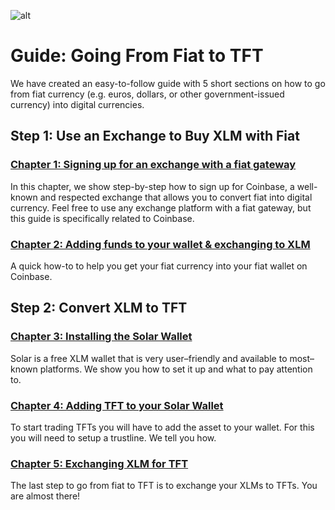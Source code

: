 ![alt](tftexplo.png)

# Guide: Going From Fiat to TFT
We have created an easy-to-follow guide with 5 short sections on how to go from fiat currency (e.g. euros, dollars, or other government-issued currency) into digital currencies.

## **Step 1: Use an Exchange to Buy XLM with Fiat**

### [Chapter 1: Signing up for an exchange with a fiat gateway](coinbase_onboarding.md)
In this chapter, we show step-by-step how to sign up for Coinbase, a well-known and respected exchange that allows you to convert fiat into digital currency. Feel free to use any exchange platform with a fiat gateway, but this guide is specifically related to Coinbase.

### [Chapter 2: Adding funds to your wallet & exchanging to XLM](coinbase_funding_exchange.md)
A quick how-to to help you get your fiat currency into your fiat wallet on Coinbase.

## **Step 2: Convert XLM to TFT**

### [Chapter 3: Installing the Solar Wallet](installing_solar_wallet_funding.md)
Solar is a free XLM wallet that is very user–friendly and available to most–known platforms. We show you how to set it up and what to pay attention to.

### [Chapter 4: Adding TFT to your Solar Wallet](adding_tft_asset.md)
To start trading TFTs you will have to add the asset to your wallet.
For this you will need to setup a trustline. We tell you how.

### [Chapter 5: Exchanging XLM for TFT](trading_tft_in_solar.md)
The last step to go from fiat to TFT is to exchange your XLMs to TFTs.
You are almost there!